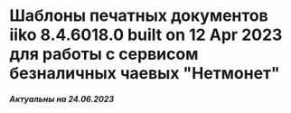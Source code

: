 # Шаблоны печатных документов iiko 8.4.6018.0 built on 12 Apr 2023 для работы с сервисом безналичных чаевых "Нетмонет"
#### _Актуальны на 24.06.2023_
